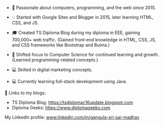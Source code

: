 - 👋 Passionate about computers, programming, and the web since 2015.

- 💡 Started with Google Sites and Blogger in 2015, later learning HTML, CSS, and JS.

- 🎓 Created TS Diploma Blog during my diploma in EEE, gaining 700,000+ web traffic. (Gained front-end knowledge in HTML, CSS, JS, and CSS frameworks like Bootstrap and Bulma.)

- 🚀 Shifted focus to Computer Science for continued learning and growth. (Learned programming-related concepts.)

- 💻 Skilled in digital marketing concepts.

- 💻 Currently learning full-stack development using Java.

🔗 Links to my blogs:
- TS Diploma Blog: https://tsdiplomac16update.blogspot.com
- Diploma Geeks: https://www.diplomageeks.com

My LinkedIn profile: www.linkedin.com/in/gangula-sri-sai-madhav
